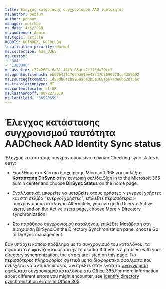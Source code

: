 ```yaml
---
title: Έλεγχος κατάστασης συγχρονισμού AAD ταυτότητας
ms.author: pebaum
author: pebaum
manager: mnirkhe
ms.date: 4/5/2018
ms.audience: Admin
ms.topic: article
ROBOTS: NOINDEX, NOFOLLOW
localization_priority: Normal
ms.collection: Adm_O365
ms.custom:
- "304"
- "1300008"
ms.assetid: e7242604-6a81-44f3-86ac-7f1f5da29ce7
ms.openlocfilehash: eb69643f1760aa69ee45637b2099220ce4359692
ms.sourcegitcommit: 1d98db8acb9959aba3b5e308a567ade6b62da56c
ms.translationtype: MT
ms.contentlocale: el-GR
ms.lasthandoff: 08/22/2019
ms.locfileid: "36520559"
---
```

# <a name="check-aad-identity-sync-status"></a><span data-ttu-id="2bea2-102">Έλεγχος κατάστασης συγχρονισμού ταυτότητα AAD</span><span class="sxs-lookup"><span data-stu-id="2bea2-102">Check AAD Identity Sync status</span></span>

<span data-ttu-id="2bea2-103">Έλεγχος κατάστασης συγχρονισμού είναι εύκολο:</span><span class="sxs-lookup"><span data-stu-id="2bea2-103">Checking sync status is easy:</span></span>
  
- <span data-ttu-id="2bea2-104">Εισέλθετε στο Κέντρο διαχείρισης Microsoft 365 και επιλέξτε **Κατάσταση DirSync** στην κεντρική σελίδα.</span><span class="sxs-lookup"><span data-stu-id="2bea2-104">Sign in to the Microsoft 365 admin center and choose **DirSync Status** on the home page.</span></span>

- <span data-ttu-id="2bea2-105">Εναλλακτικά, μπορείτε να μεταβείτε στους χρήστες \> ενεργοί χρήστες και στη σελίδα "ενεργοί χρήστες", επιλέξτε περισσότερα \> συγχρονισμού καταλόγου.</span><span class="sxs-lookup"><span data-stu-id="2bea2-105">Alternately, you can go to Users \> Active users, and on the Active users page, choose More \> Directory synchronization.</span></span>

- <span data-ttu-id="2bea2-106">Στο παράθυρο συγχρονισμού καταλόγου, επιλέξτε Μετάβαση στη Διαχείριση DirSync.</span><span class="sxs-lookup"><span data-stu-id="2bea2-106">On the Directory Synchronization pane, choose Go to DirSync management.</span></span>

<span data-ttu-id="2bea2-107">Εάν υπάρχει κάποιο πρόβλημα με το συγχρονισμό του καταλόγου, τα σφάλματα εμφανίζονται σε αυτήν τη σελίδα.</span><span class="sxs-lookup"><span data-stu-id="2bea2-107">If there is a problem with your directory synchronization, the errors are listed on this page.</span></span> <span data-ttu-id="2bea2-108">Για περισσότερες πληροφορίες σχετικά με τα διαφορετικά σφάλματα που ενδέχεται να αντιμετωπίσετε, ανατρέξτε στην ενότητα [αναγνώριση σφάλματα συγχρονισμού καταλόγου στο Office 365](https://support.office.com/article/b4fc07a5-97ea-4ca6-9692-108acab74067).</span><span class="sxs-lookup"><span data-stu-id="2bea2-108">For more information about different errors you might encounter, see [Identify directory synchronization errors in Office 365](https://support.office.com/article/b4fc07a5-97ea-4ca6-9692-108acab74067).</span></span>
  